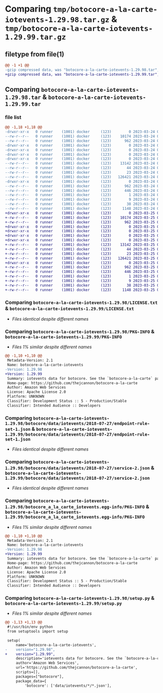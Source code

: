 # Comparing `tmp/botocore-a-la-carte-iotevents-1.29.98.tar.gz` & `tmp/botocore-a-la-carte-iotevents-1.29.99.tar.gz`

## filetype from file(1)

```diff
@@ -1 +1 @@
-gzip compressed data, was "botocore-a-la-carte-iotevents-1.29.98.tar", last modified: Fri Mar 24 01:24:20 2023, max compression
+gzip compressed data, was "botocore-a-la-carte-iotevents-1.29.99.tar", last modified: Sat Mar 25 01:22:42 2023, max compression
```

## Comparing `botocore-a-la-carte-iotevents-1.29.98.tar` & `botocore-a-la-carte-iotevents-1.29.99.tar`

### file list

```diff
@@ -1,18 +1,18 @@
-drwxr-xr-x   0 runner    (1001) docker     (123)        0 2023-03-24 01:24:20.593952 botocore-a-la-carte-iotevents-1.29.98/
--rw-r--r--   0 runner    (1001) docker     (123)    10174 2023-03-24 01:24:20.000000 botocore-a-la-carte-iotevents-1.29.98/LICENSE.txt
--rw-r--r--   0 runner    (1001) docker     (123)      962 2023-03-24 01:24:20.593952 botocore-a-la-carte-iotevents-1.29.98/PKG-INFO
-drwxr-xr-x   0 runner    (1001) docker     (123)        0 2023-03-24 01:24:20.593952 botocore-a-la-carte-iotevents-1.29.98/botocore/
-drwxr-xr-x   0 runner    (1001) docker     (123)        0 2023-03-24 01:24:20.593952 botocore-a-la-carte-iotevents-1.29.98/botocore/data/
-drwxr-xr-x   0 runner    (1001) docker     (123)        0 2023-03-24 01:24:20.593952 botocore-a-la-carte-iotevents-1.29.98/botocore/data/iotevents/
-drwxr-xr-x   0 runner    (1001) docker     (123)        0 2023-03-24 01:24:20.593952 botocore-a-la-carte-iotevents-1.29.98/botocore/data/iotevents/2018-07-27/
--rw-r--r--   0 runner    (1001) docker     (123)    13142 2023-03-24 01:23:57.000000 botocore-a-la-carte-iotevents-1.29.98/botocore/data/iotevents/2018-07-27/endpoint-rule-set-1.json
--rw-r--r--   0 runner    (1001) docker     (123)       44 2023-03-24 01:23:57.000000 botocore-a-la-carte-iotevents-1.29.98/botocore/data/iotevents/2018-07-27/examples-1.json
--rw-r--r--   0 runner    (1001) docker     (123)       23 2023-03-24 01:23:57.000000 botocore-a-la-carte-iotevents-1.29.98/botocore/data/iotevents/2018-07-27/paginators-1.json
--rw-r--r--   0 runner    (1001) docker     (123)   126421 2023-03-24 01:23:57.000000 botocore-a-la-carte-iotevents-1.29.98/botocore/data/iotevents/2018-07-27/service-2.json
-drwxr-xr-x   0 runner    (1001) docker     (123)        0 2023-03-24 01:24:20.593952 botocore-a-la-carte-iotevents-1.29.98/botocore_a_la_carte_iotevents.egg-info/
--rw-r--r--   0 runner    (1001) docker     (123)      962 2023-03-24 01:24:20.000000 botocore-a-la-carte-iotevents-1.29.98/botocore_a_la_carte_iotevents.egg-info/PKG-INFO
--rw-r--r--   0 runner    (1001) docker     (123)      446 2023-03-24 01:24:20.000000 botocore-a-la-carte-iotevents-1.29.98/botocore_a_la_carte_iotevents.egg-info/SOURCES.txt
--rw-r--r--   0 runner    (1001) docker     (123)        1 2023-03-24 01:24:20.000000 botocore-a-la-carte-iotevents-1.29.98/botocore_a_la_carte_iotevents.egg-info/dependency_links.txt
--rw-r--r--   0 runner    (1001) docker     (123)        9 2023-03-24 01:24:20.000000 botocore-a-la-carte-iotevents-1.29.98/botocore_a_la_carte_iotevents.egg-info/top_level.txt
--rw-r--r--   0 runner    (1001) docker     (123)       38 2023-03-24 01:24:20.593952 botocore-a-la-carte-iotevents-1.29.98/setup.cfg
--rw-r--r--   0 runner    (1001) docker     (123)     1148 2023-03-24 01:24:20.000000 botocore-a-la-carte-iotevents-1.29.98/setup.py
+drwxr-xr-x   0 runner    (1001) docker     (123)        0 2023-03-25 01:22:42.583565 botocore-a-la-carte-iotevents-1.29.99/
+-rw-r--r--   0 runner    (1001) docker     (123)    10174 2023-03-25 01:22:42.000000 botocore-a-la-carte-iotevents-1.29.99/LICENSE.txt
+-rw-r--r--   0 runner    (1001) docker     (123)      962 2023-03-25 01:22:42.583565 botocore-a-la-carte-iotevents-1.29.99/PKG-INFO
+drwxr-xr-x   0 runner    (1001) docker     (123)        0 2023-03-25 01:22:42.579565 botocore-a-la-carte-iotevents-1.29.99/botocore/
+drwxr-xr-x   0 runner    (1001) docker     (123)        0 2023-03-25 01:22:42.579565 botocore-a-la-carte-iotevents-1.29.99/botocore/data/
+drwxr-xr-x   0 runner    (1001) docker     (123)        0 2023-03-25 01:22:42.579565 botocore-a-la-carte-iotevents-1.29.99/botocore/data/iotevents/
+drwxr-xr-x   0 runner    (1001) docker     (123)        0 2023-03-25 01:22:42.583565 botocore-a-la-carte-iotevents-1.29.99/botocore/data/iotevents/2018-07-27/
+-rw-r--r--   0 runner    (1001) docker     (123)    13142 2023-03-25 01:22:12.000000 botocore-a-la-carte-iotevents-1.29.99/botocore/data/iotevents/2018-07-27/endpoint-rule-set-1.json
+-rw-r--r--   0 runner    (1001) docker     (123)       44 2023-03-25 01:22:12.000000 botocore-a-la-carte-iotevents-1.29.99/botocore/data/iotevents/2018-07-27/examples-1.json
+-rw-r--r--   0 runner    (1001) docker     (123)       23 2023-03-25 01:22:12.000000 botocore-a-la-carte-iotevents-1.29.99/botocore/data/iotevents/2018-07-27/paginators-1.json
+-rw-r--r--   0 runner    (1001) docker     (123)   126421 2023-03-25 01:22:12.000000 botocore-a-la-carte-iotevents-1.29.99/botocore/data/iotevents/2018-07-27/service-2.json
+drwxr-xr-x   0 runner    (1001) docker     (123)        0 2023-03-25 01:22:42.583565 botocore-a-la-carte-iotevents-1.29.99/botocore_a_la_carte_iotevents.egg-info/
+-rw-r--r--   0 runner    (1001) docker     (123)      962 2023-03-25 01:22:42.000000 botocore-a-la-carte-iotevents-1.29.99/botocore_a_la_carte_iotevents.egg-info/PKG-INFO
+-rw-r--r--   0 runner    (1001) docker     (123)      446 2023-03-25 01:22:42.000000 botocore-a-la-carte-iotevents-1.29.99/botocore_a_la_carte_iotevents.egg-info/SOURCES.txt
+-rw-r--r--   0 runner    (1001) docker     (123)        1 2023-03-25 01:22:42.000000 botocore-a-la-carte-iotevents-1.29.99/botocore_a_la_carte_iotevents.egg-info/dependency_links.txt
+-rw-r--r--   0 runner    (1001) docker     (123)        9 2023-03-25 01:22:42.000000 botocore-a-la-carte-iotevents-1.29.99/botocore_a_la_carte_iotevents.egg-info/top_level.txt
+-rw-r--r--   0 runner    (1001) docker     (123)       38 2023-03-25 01:22:42.583565 botocore-a-la-carte-iotevents-1.29.99/setup.cfg
+-rw-r--r--   0 runner    (1001) docker     (123)     1148 2023-03-25 01:22:42.000000 botocore-a-la-carte-iotevents-1.29.99/setup.py
```

### Comparing `botocore-a-la-carte-iotevents-1.29.98/LICENSE.txt` & `botocore-a-la-carte-iotevents-1.29.99/LICENSE.txt`

 * *Files identical despite different names*

### Comparing `botocore-a-la-carte-iotevents-1.29.98/PKG-INFO` & `botocore-a-la-carte-iotevents-1.29.99/PKG-INFO`

 * *Files 1% similar despite different names*

```diff
@@ -1,10 +1,10 @@
 Metadata-Version: 2.1
 Name: botocore-a-la-carte-iotevents
-Version: 1.29.98
+Version: 1.29.99
 Summary: iotevents data for botocore. See the `botocore-a-la-carte` package for more info.
 Home-page: https://github.com/thejcannon/botocore-a-la-carte
 Author: Amazon Web Services
 License: Apache License 2.0
 Platform: UNKNOWN
 Classifier: Development Status :: 5 - Production/Stable
 Classifier: Intended Audience :: Developers
```

### Comparing `botocore-a-la-carte-iotevents-1.29.98/botocore/data/iotevents/2018-07-27/endpoint-rule-set-1.json` & `botocore-a-la-carte-iotevents-1.29.99/botocore/data/iotevents/2018-07-27/endpoint-rule-set-1.json`

 * *Files identical despite different names*

### Comparing `botocore-a-la-carte-iotevents-1.29.98/botocore/data/iotevents/2018-07-27/service-2.json` & `botocore-a-la-carte-iotevents-1.29.99/botocore/data/iotevents/2018-07-27/service-2.json`

 * *Files identical despite different names*

### Comparing `botocore-a-la-carte-iotevents-1.29.98/botocore_a_la_carte_iotevents.egg-info/PKG-INFO` & `botocore-a-la-carte-iotevents-1.29.99/botocore_a_la_carte_iotevents.egg-info/PKG-INFO`

 * *Files 1% similar despite different names*

```diff
@@ -1,10 +1,10 @@
 Metadata-Version: 2.1
 Name: botocore-a-la-carte-iotevents
-Version: 1.29.98
+Version: 1.29.99
 Summary: iotevents data for botocore. See the `botocore-a-la-carte` package for more info.
 Home-page: https://github.com/thejcannon/botocore-a-la-carte
 Author: Amazon Web Services
 License: Apache License 2.0
 Platform: UNKNOWN
 Classifier: Development Status :: 5 - Production/Stable
 Classifier: Intended Audience :: Developers
```

### Comparing `botocore-a-la-carte-iotevents-1.29.98/setup.py` & `botocore-a-la-carte-iotevents-1.29.99/setup.py`

 * *Files 1% similar despite different names*

```diff
@@ -1,13 +1,13 @@
 #!/usr/bin/env python
 from setuptools import setup
 
 setup(
     name='botocore-a-la-carte-iotevents',
-    version="1.29.98",
+    version="1.29.99",
     description='iotevents data for botocore. See the `botocore-a-la-carte` package for more info.',
     author='Amazon Web Services',
     url='https://github.com/thejcannon/botocore-a-la-carte',
     scripts=[],
     packages=["botocore"],
     package_data={
         'botocore': ['data/iotevents/*/*.json'],
```

